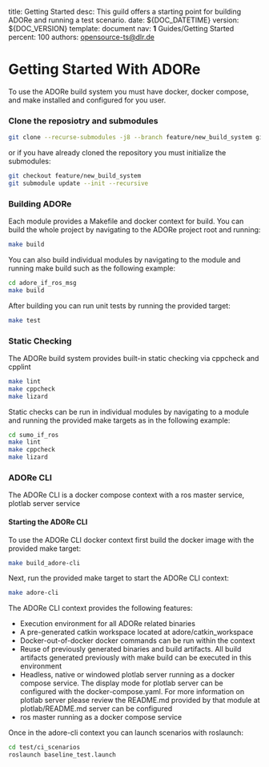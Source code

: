 title:      Getting Started 
desc:       This guild offers a starting point for building ADORe and running a test scenario.
date:       ${DOC_DATETIME}
version:    ${DOC_VERSION}
template:   document
nav:        __1__ Guides/Getting Started
percent:    100
authors:    opensource-ts@dlr.de
           
# Getting Started With ADORe
To use the ADORe build system you must have docker, docker compose, and make 
installed and configured for you user.

### Clone the reposiotry and submodules
```bash
git clone --recurse-submodules -j8 --branch feature/new_build_system git@gitlab.dlr.de:csa/adore.git
```
or if you have already cloned the repository you must initialize the submodules:
```bash
git checkout feature/new_build_system
git submodule update --init --recursive
```

### Building ADORe
Each module provides a Makefile and docker context for build. You can build the 
whole project by navigating to the ADORe project root and running:
```bash
make build
```
You can also build individual modules by navigating to the module and running 
make build such as the following example:
```bash
cd adore_if_ros_msg
make build
```
After building you can run unit tests by running the provided target:
```bash
make test
```

### Static Checking
The ADORe build system provides built-in static checking via cppcheck and cpplint
```bash
make lint
make cppcheck
make lizard
```

Static checks can be run in individual modules by navigating to a module and 
running the provided make targets as in the following example:
```bash
cd sumo_if_ros
make lint
make cppcheck
make lizard
```

### ADORe CLI
The ADORe CLI is a docker compose context with a ros master service, plotlab 
server service 

#### Starting the ADORe CLI
To use the ADORe CLI docker context first build the docker image with the 
provided make target:
```bash
make build_adore-cli
```

Next, run the provided make target to start the ADORe CLI context:
```bash
make adore-cli
```

The ADORe CLI context provides the following features: 
* Execution environment for all ADORe related binaries 
* A pre-generated catkin workspace located at adore/catkin_workspace
* Docker-out-of-docker docker commands can be run within the context
* Reuse of previously generated binaries and build artifacts. All build 
artifacts generated previously with make build can be executed in this 
environment
* Headless, native or windowed plotlab server running as a docker compose 
service.  The display mode for plotlab server can be configured with the 
docker-compose.yaml. For more information on plotlab server please review the
README.md provided by that module at plotlab/README.md
server can be configured 
* ros master running as a docker compose service


Once in the adore-cli context you can launch scenarios with roslaunch:
```bash
cd test/ci_scenarios
roslaunch baseline_test.launch
```
